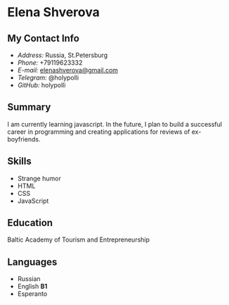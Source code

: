 # Elena Shverova

## My Contact Info
* *Address:* Russia, St.Petersburg
* *Phone:* +79119623332
* *E-mail:* elenashverova@gmail.com
* *Telegram:* @holypolli 
* *GitHub:* holypolli

## Summary
I am currently learning javascript. In the future, I plan to build a successful career in programming and creating applications for reviews of ex-boyfriends.

## Skills
* Strange humor
* HTML
* CSS
* JavaScript 

## Education
Baltic Academy of Tourism and Entrepreneurship

## Languages
* Russian
* English **B1**
* Esperanto